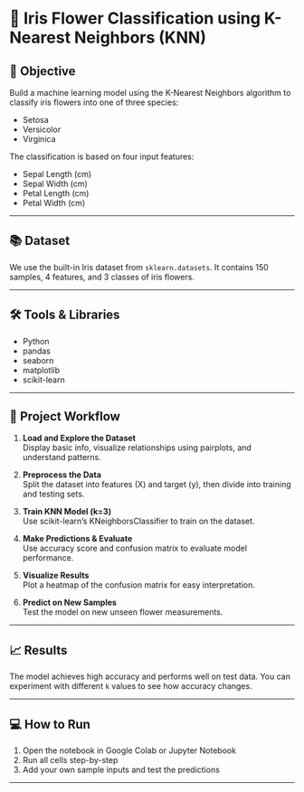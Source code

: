 # 🌸 Iris Flower Classification using K-Nearest Neighbors (KNN)

## 📌 Objective
Build a machine learning model using the K-Nearest Neighbors algorithm to classify iris flowers into one of three species:
- Setosa
- Versicolor
- Virginica

The classification is based on four input features:
- Sepal Length (cm)
- Sepal Width (cm)
- Petal Length (cm)
- Petal Width (cm)

---

## 📚 Dataset
We use the built-in Iris dataset from `sklearn.datasets`. It contains 150 samples, 4 features, and 3 classes of iris flowers.

---

## 🛠️ Tools & Libraries
- Python
- pandas
- seaborn
- matplotlib
- scikit-learn

---

## 🔁 Project Workflow

1. **Load and Explore the Dataset**  
   Display basic info, visualize relationships using pairplots, and understand patterns.

2. **Preprocess the Data**  
   Split the dataset into features (X) and target (y), then divide into training and testing sets.

3. **Train KNN Model (k=3)**  
   Use scikit-learn’s KNeighborsClassifier to train on the dataset.

4. **Make Predictions & Evaluate**  
   Use accuracy score and confusion matrix to evaluate model performance.

5. **Visualize Results**  
   Plot a heatmap of the confusion matrix for easy interpretation.

6. **Predict on New Samples**  
   Test the model on new unseen flower measurements.

---

## 📈 Results
The model achieves high accuracy and performs well on test data. You can experiment with different `k` values to see how accuracy changes.

---

## 💻 How to Run

1. Open the notebook in Google Colab or Jupyter Notebook  
2. Run all cells step-by-step  
3. Add your own sample inputs and test the predictions

---
